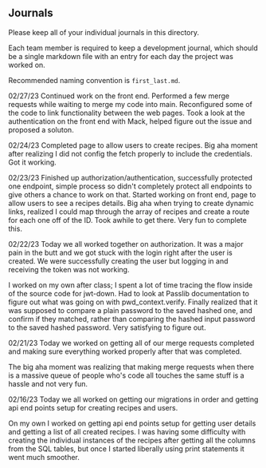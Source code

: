 ## Journals

Please keep all of your individual journals in this directory.

Each team member is required to keep a development journal, which should be a single markdown file with an entry for each day the project was worked on.

Recommended naming convention is `first_last.md`.

02/27/23
Continued work on the front end. Performed a few merge requests while waiting to merge my code into main. Reconfigured some of the code to link functionality between the web pages. Took a look at the authentication on the front end with Mack, helped figure out the issue and proposed a soluton.

02/24/23
Completed page to allow users to create recipes. Big aha moment after realizing I did not config the fetch properly to include the credentials. Got it working.

02/23/23
Finished up authorization/authentication, successfully protected one endpoint, simple process so didn't completely protect all endpoints to give others a chance to work on that. Started working on front end, page to allow users to see a recipes details. Big aha when trying to create dynamic links, realized I could map through the array of recipes and create a route for each one off of the ID. Took awhile to get there. Very fun to complete this.

02/22/23
Today we all worked together on authorization. It was a major pain in the butt and we got stuck with the login right after the user is created. We were successfully creating the user but logging in and receiving the token was not working.

I worked on my own after class; I spent a lot of time tracing the flow inside of the source code for jwt-down. Had to look at Passlib documentation to figure out what was going on with pwd_context.verify. Finally realized that it was supposed to compare a plain password to the saved hashed one, and confirm if they matched, rather than comparing the hashed input password to the saved hashed password. Very satisfying to figure out.

02/21/23
Today we worked on getting all of our merge requests completed and making sure everything worked properly after that was completed.

The big aha moment was realizing that making merge requests when there is a massive queue of people who's code all touches the same stuff is a hassle and not very fun.

02/16/23
Today we all worked on getting our migrations in order and getting api end points setup for creating recipes and users.

On my own I worked on getting api end points setup for getting user details and getting a list of all created recipes. I was having some difficulty with creating the individual instances of the recipes after getting all the columns from the SQL tables, but once I started liberally using print statements it went much smoother.
